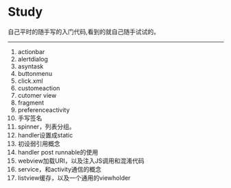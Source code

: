Study
=====

自己平时的随手写的入门代码,看到的就自己随手试试的。


-----
1.  actionbar <br>
2.  alertdialog <br>
3.  asyntask <br>
4.  buttonmenu <br>
5.  click.xml <br>
6.  customeaction <br>
7.  cutomer view <br>
8.  fragment <br>
9.  preferenceactivity <br>
10. 手写签名 <br>
11. spinner，列表分组。<br>
12. handler设置成static<br>
13. 初设弱引用概念<br>
14. handler post runnable的使用<br>
15. webview加载URI，以及注入JS调用和混淆代码<br>
16. service，和activity通信的概念<br>
17. listview缓存，以及一个通用的viewholder

